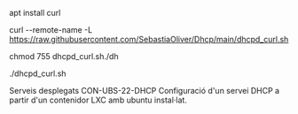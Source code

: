 
apt install curl

curl --remote-name -L https://raw.githubusercontent.com/SebastiaOliver/Dhcp/main/dhcpd_curl.sh


chmod 755 dhcpd_curl.sh./dh	


./dhcpd_curl.sh 



Serveis desplegats
CON-UBS-22-DHCP
Configuració d'un servei DHCP a partir d'un contenidor LXC amb ubuntu instal·lat.
